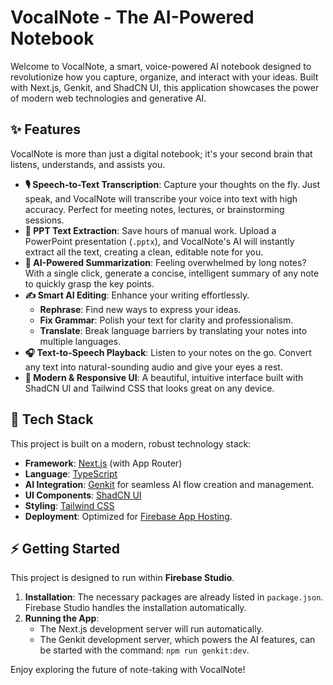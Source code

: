 # VocalNote - The AI-Powered Notebook

Welcome to VocalNote, a smart, voice-powered AI notebook designed to revolutionize how you capture, organize, and interact with your ideas. Built with Next.js, Genkit, and ShadCN UI, this application showcases the power of modern web technologies and generative AI.

## ✨ Features

VocalNote is more than just a digital notebook; it's your second brain that listens, understands, and assists you.

-   **🎙️ Speech-to-Text Transcription**: Capture your thoughts on the fly. Just speak, and VocalNote will transcribe your voice into text with high accuracy. Perfect for meeting notes, lectures, or brainstorming sessions.
-   **📄 PPT Text Extraction**: Save hours of manual work. Upload a PowerPoint presentation (`.pptx`), and VocalNote's AI will instantly extract all the text, creating a clean, editable note for you.
-   **🤖 AI-Powered Summarization**: Feeling overwhelmed by long notes? With a single click, generate a concise, intelligent summary of any note to quickly grasp the key points.
-   **✍️ Smart AI Editing**: Enhance your writing effortlessly.
    -   **Rephrase**: Find new ways to express your ideas.
    -   **Fix Grammar**: Polish your text for clarity and professionalism.
    -   **Translate**: Break language barriers by translating your notes into multiple languages.
-   **🎧 Text-to-Speech Playback**: Listen to your notes on the go. Convert any text into natural-sounding audio and give your eyes a rest.
-   **🎨 Modern & Responsive UI**: A beautiful, intuitive interface built with ShadCN UI and Tailwind CSS that looks great on any device.

## 🚀 Tech Stack

This project is built on a modern, robust technology stack:

-   **Framework**: [Next.js](https://nextjs.org/) (with App Router)
-   **Language**: [TypeScript](https://www.typescriptlang.org/)
-   **AI Integration**: [Genkit](https://firebase.google.com/docs/genkit) for seamless AI flow creation and management.
-   **UI Components**: [ShadCN UI](https://ui.shadcn.com/)
-   **Styling**: [Tailwind CSS](https://tailwindcss.com/)
-   **Deployment**: Optimized for [Firebase App Hosting](https://firebase.google.com/docs/app-hosting).

## ⚡️ Getting Started

This project is designed to run within **Firebase Studio**.

1.  **Installation**: The necessary packages are already listed in `package.json`. Firebase Studio handles the installation automatically.
2.  **Running the App**:
    -   The Next.js development server will run automatically.
    -   The Genkit development server, which powers the AI features, can be started with the command: `npm run genkit:dev`.

Enjoy exploring the future of note-taking with VocalNote!
